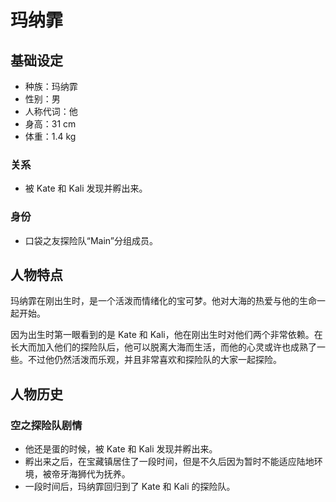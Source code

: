 # 玛纳霏

## 基础设定

- 种族：玛纳霏
- 性别：男
- 人称代词：他
- 身高：31 cm
- 体重：1.4 kg

### 关系

- 被 Kate 和 Kali 发现并孵出来。

### 身份

- 口袋之友探险队“Main”分组成员。

## 人物特点

玛纳霏在刚出生时，是一个活泼而情绪化的宝可梦。他对大海的热爱与他的生命一起开始。

因为出生时第一眼看到的是 Kate 和 Kali，他在刚出生时对他们两个非常依赖。在长大而加入他们的探险队后，他可以脱离大海而生活，而他的心灵或许也成熟了一些。不过他仍然活泼而乐观，并且非常喜欢和探险队的大家一起探险。

## 人物历史

### 空之探险队剧情

- 他还是蛋的时候，被 Kate 和 Kali 发现并孵出来。
- 孵出来之后，在宝藏镇居住了一段时间，但是不久后因为暂时不能适应陆地环境，被帝牙海狮代为抚养。
- 一段时间后，玛纳霏回归到了 Kate 和 Kali 的探险队。
